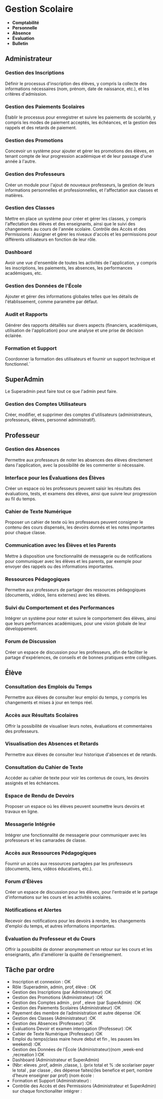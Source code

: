 # Gestion Scolaire
- **Comptabilité**
- **Personnelle**
- **Absence**
- **Évaluation**
- **Bulletin**

## Administrateur
### Gestion des Inscriptions
Définir le processus d'inscription des élèves, y compris la collecte des informations nécessaires (nom, prénom, date de naissance, etc.), et les critères d'admission.

### Gestion des Paiements Scolaires
Établir le processus pour enregistrer et suivre les paiements de scolarité, y compris les modes de paiement acceptés, les échéances, et la gestion des rappels et des retards de paiement.

### Gestion des Promotions
Concevoir un système pour ajouter et gérer les promotions des élèves, en tenant compte de leur progression académique et de leur passage d'une année à l'autre.

### Gestion des Professeurs 
Créer un module pour l'ajout de nouveaux professeurs, la gestion de leurs informations personnelles et professionnelles, et l'affectation aux classes et matières.
### Gestion des Classes 
Mettre en place un système pour créer et gérer les classes, y compris l'affectation des élèves et des enseignants, ainsi que le suivi des changements au cours de l'année scolaire.
Contrôle des Accès et des Permissions : Assigner et gérer les niveaux d'accès et les permissions pour différents utilisateurs en fonction de leur rôle.
### Dashboard 
Avoir une vue d'ensemble de toutes les activités de l'application, y compris les inscriptions, les paiements, les absences, les performances académiques, etc.
### Gestion des Données de l'École 
Ajouter et gérer des informations globales telles que les détails de l'établissement, comme paramètre par défaut.
### Audit et Rapports 
Générer des rapports détaillés sur divers aspects (financiers, académiques, utilisation de l'application) pour une analyse et une prise de décision éclairée.
### Formation et Support 
Coordonner la formation des utilisateurs et fournir un support technique et fonctionnel.`


## SuperAdmin
Le Superadmin peut faire tout ce que l'admin peut faire.

### Gestion des Comptes Utilisateurs
Créer, modifier, et supprimer des comptes d'utilisateurs (administrateurs, professeurs, élèves, personnel administratif).


## Professeur
### Gestion des Absences
Permettre aux professeurs de noter les absences des élèves directement dans l'application, avec la possibilité de les commenter si nécessaire.

### Interface pour les Évaluations des Élèves 
Créer un espace où les professeurs peuvent saisir les résultats des évaluations, tests, et examens des élèves, ainsi que suivre leur progression au fil du temps.
### Cahier de Texte Numérique 
Proposer un cahier de texte où les professeurs peuvent consigner le contenu des cours dispensés, les devoirs donnés et les notes importantes pour chaque classe.
### Communication avec les Élèves et les Parents 
Mettre à disposition une fonctionnalité de messagerie ou de notifications pour communiquer avec les élèves et les parents, par exemple pour envoyer des rappels ou des informations importantes.
### Ressources Pédagogiques 
Permettre aux professeurs de partager des ressources pédagogiques (documents, vidéos, liens externes) avec les élèves.
### Suivi du Comportement et des Performances 
Intégrer un système pour noter et suivre le comportement des élèves, ainsi que leurs performances académiques, pour une vision globale de leur développement.
### Forum de Discussion
Créer un espace de discussion pour les professeurs, afin de faciliter le partage d'expériences, de conseils et de bonnes pratiques entre collègues.


## Élève
### Consultation des Emplois du Temps
Permettre aux élèves de consulter leur emploi du temps, y compris les changements et mises à jour en temps réel.

### Accès aux Résultats Scolaires 
Offrir la possibilité de visualiser leurs notes, évaluations et commentaires des professeurs.
### Visualisation des Absences et Retards 
Permettre aux élèves de consulter leur historique d'absences et de retards.
### Consultation du Cahier de Texte 
Accéder au cahier de texte pour voir les contenus de cours, les devoirs assignés et les échéances.
### Espace de Rendu de Devoirs 
Proposer un espace où les élèves peuvent soumettre leurs devoirs et travaux en ligne.
### Messagerie Intégrée 
Intégrer une fonctionnalité de messagerie pour communiquer avec les professeurs et les camarades de classe.
### Accès aux Ressources Pédagogiques 
Fournir un accès aux ressources partagées par les professeurs (documents, liens, vidéos éducatives, etc.).
### Forum d'Élèves 
Créer un espace de discussion pour les élèves, pour l'entraide et le partage d'informations sur les cours et les activités scolaires.
### Notifications et Alertes 
Recevoir des notifications pour les devoirs à rendre, les changements d'emploi du temps, et autres informations importantes.
### Évaluation du Professeur et du Cours 
Offrir la possibilité de donner anonymement un retour sur les cours et les enseignants, afin d'améliorer la qualité de l'enseignement.


## Tâche par ordre
- Inscription et connexion : OK
- Rôle :Superadmin, admin, prof, élève : OK
 -  Gestion des Inscriptions (par Administrateur) :OK
 -  Gestion des Promotions (Administrateur) :OK
 -  Gestion des Comptes admin , prof , eleve (par SuperAdmin) :OK
 -  Gestion des Paiements Scolaires (Administrateur) :OK
 -  Payement des membre de l’administration et autre dépense :OK
 -  Gestion des Classes (Administrateur) :OK
 -  Gestion des Absences (Professeur) :OK
 -  Évaluations Devoir et examen interogation (Professeur) :OK
 -  Cahier de Texte Numérique (Professeur) :OK
 -  Emploi du temps(class maire heure debut et fin , les pauses les weekend) :OK
 -  Gestion des Données de l'École (Administrateur)(nom ,week-end ,recreation ):OK
 -  Dashboard (Administrateur et SuperAdmin)
 -  (Nbr:  eleves ,prof, admin ,classe, ). (prix total et % :de scolariser   payer  le total  , par classe , des dépense faites)(les benefice et pert, nombre d’heure enseigner par prof) (nom école
  :
 -  Formation et Support (Administrateur) :
 -  Contrôle des Accès et des Permissions (Administrateur et SuperAdmin) sur chaque fonctionaliter intégrer :


